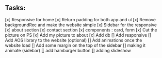 ## Tasks:

[x] Responsive for home
[x] Return padding for both app and ul
[x] Remove backgroundRec and make the website simple
[x] Sidebar for the responsive
[x] about section
[x] contact section
[x] components : card, form
[x] Cut the picture on PS
[x] Add my picture to about
[x] Add db
[] Add responsive
[] Add AOS library to the website (optional)
[] Add animations once the website load
[] Add some margin on the top of the sidebar
[] making it animate (sidebar)
[] add hamburger button
[] adding slideshow
